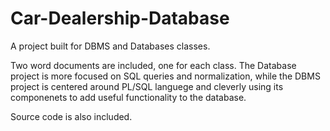 # Car-Dealership-Database
A project built for DBMS and Databases classes.

Two word documents are included, one for each class. The Database project is more focused on SQL queries and normalization, while the DBMS project is centered around PL/SQL languege and cleverly using its componenets to add useful functionality to the database.

Source code is also included.
